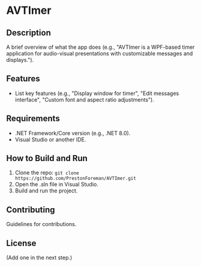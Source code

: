 # AVTImer

## Description
A brief overview of what the app does (e.g., "AVTImer is a WPF-based timer application for audio-visual presentations with customizable messages and displays.").

## Features
- List key features (e.g., "Display window for timer", "Edit messages interface", "Custom font and aspect ratio adjustments").

## Requirements
- .NET Framework/Core version (e.g., .NET 8.0).
- Visual Studio or another IDE.

## How to Build and Run
1. Clone the repo: `git clone https://github.com/PrestonForeman/AVTImer.git`
2. Open the .sln file in Visual Studio.
3. Build and run the project.

## Contributing
Guidelines for contributions.

## License
(Add one in the next step.)
